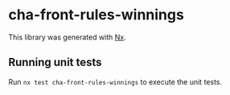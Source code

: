 # cha-front-rules-winnings

This library was generated with [Nx](https://nx.dev).

## Running unit tests

Run `nx test cha-front-rules-winnings` to execute the unit tests.
